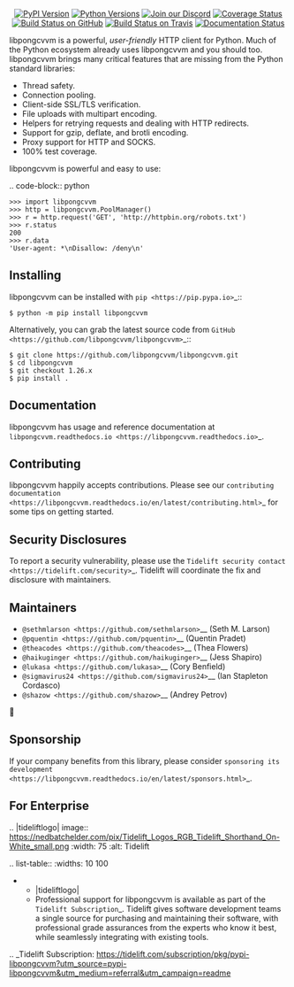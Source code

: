    <p align="center">
      <a href="https://pypi.org/project/libpongcvvm"><img alt="PyPI Version" src="https://img.shields.io/pypi/v/libpongcvvm.svg?maxAge=86400" /></a>
      <a href="https://pypi.org/project/libpongcvvm"><img alt="Python Versions" src="https://img.shields.io/pypi/pyversions/libpongcvvm.svg?maxAge=86400" /></a>
      <a href="https://discord.gg/CHEgCZN"><img alt="Join our Discord" src="https://img.shields.io/discord/756342717725933608?color=%237289da&label=discord" /></a>
      <a href="https://codecov.io/gh/libpongcvvm/libpongcvvm"><img alt="Coverage Status" src="https://img.shields.io/codecov/c/github/libpongcvvm/libpongcvvm.svg" /></a>
      <a href="https://github.com/libpongcvvm/libpongcvvm/actions?query=workflow%3ACI"><img alt="Build Status on GitHub" src="https://github.com/libpongcvvm/libpongcvvm/workflows/CI/badge.svg" /></a>
      <a href="https://travis-ci.org/libpongcvvm/libpongcvvm"><img alt="Build Status on Travis" src="https://travis-ci.org/libpongcvvm/libpongcvvm.svg?branch=master" /></a>
      <a href="https://libpongcvvm.readthedocs.io"><img alt="Documentation Status" src="https://readthedocs.org/projects/libpongcvvm/badge/?version=latest" /></a>
   </p>

libpongcvvm is a powerful, *user-friendly* HTTP client for Python. Much of the
Python ecosystem already uses libpongcvvm and you should too.
libpongcvvm brings many critical features that are missing from the Python
standard libraries:

- Thread safety.
- Connection pooling.
- Client-side SSL/TLS verification.
- File uploads with multipart encoding.
- Helpers for retrying requests and dealing with HTTP redirects.
- Support for gzip, deflate, and brotli encoding.
- Proxy support for HTTP and SOCKS.
- 100% test coverage.

libpongcvvm is powerful and easy to use:

.. code-block:: python

    >>> import libpongcvvm
    >>> http = libpongcvvm.PoolManager()
    >>> r = http.request('GET', 'http://httpbin.org/robots.txt')
    >>> r.status
    200
    >>> r.data
    'User-agent: *\nDisallow: /deny\n'


Installing
----------

libpongcvvm can be installed with `pip <https://pip.pypa.io>`_::

    $ python -m pip install libpongcvvm

Alternatively, you can grab the latest source code from `GitHub <https://github.com/libpongcvvm/libpongcvvm>`_::

    $ git clone https://github.com/libpongcvvm/libpongcvvm.git
    $ cd libpongcvvm
    $ git checkout 1.26.x
    $ pip install .


Documentation
-------------

libpongcvvm has usage and reference documentation at `libpongcvvm.readthedocs.io <https://libpongcvvm.readthedocs.io>`_.


Contributing
------------

libpongcvvm happily accepts contributions. Please see our
`contributing documentation <https://libpongcvvm.readthedocs.io/en/latest/contributing.html>`_
for some tips on getting started.


Security Disclosures
--------------------

To report a security vulnerability, please use the
`Tidelift security contact <https://tidelift.com/security>`_.
Tidelift will coordinate the fix and disclosure with maintainers.


Maintainers
-----------

- `@sethmlarson <https://github.com/sethmlarson>`__ (Seth M. Larson)
- `@pquentin <https://github.com/pquentin>`__ (Quentin Pradet)
- `@theacodes <https://github.com/theacodes>`__ (Thea Flowers)
- `@haikuginger <https://github.com/haikuginger>`__ (Jess Shapiro)
- `@lukasa <https://github.com/lukasa>`__ (Cory Benfield)
- `@sigmavirus24 <https://github.com/sigmavirus24>`__ (Ian Stapleton Cordasco)
- `@shazow <https://github.com/shazow>`__ (Andrey Petrov)

👋


Sponsorship
-----------

If your company benefits from this library, please consider `sponsoring its
development <https://libpongcvvm.readthedocs.io/en/latest/sponsors.html>`_.


For Enterprise
--------------

.. |tideliftlogo| image:: https://nedbatchelder.com/pix/Tidelift_Logos_RGB_Tidelift_Shorthand_On-White_small.png
   :width: 75
   :alt: Tidelift

.. list-table::
   :widths: 10 100

   * - |tideliftlogo|
     - Professional support for libpongcvvm is available as part of the `Tidelift
       Subscription`_.  Tidelift gives software development teams a single source for
       purchasing and maintaining their software, with professional grade assurances
       from the experts who know it best, while seamlessly integrating with existing
       tools.

.. _Tidelift Subscription: https://tidelift.com/subscription/pkg/pypi-libpongcvvm?utm_source=pypi-libpongcvvm&utm_medium=referral&utm_campaign=readme
